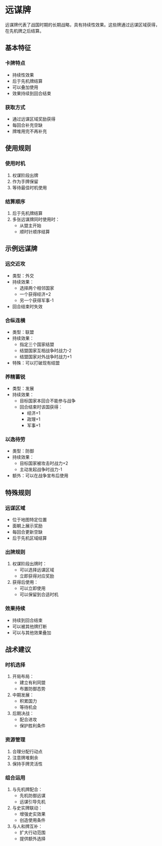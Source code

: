 # 远谋牌

远谋牌代表了战国时期的长期战略，具有持续性效果。这些牌通过远谋区域获得，在先机牌之后结算。

## 基本特征

### 卡牌特点
- 持续性效果
- 后于先机牌结算
- 可以叠加使用
- 效果持续到回合结束

### 获取方式
- 通过远谋区域奖励获得
- 每回合补充空缺
- 牌堆用完不再补充

## 使用规则

### 使用时机
1. 权谋阶段出牌
2. 作为手牌保留
3. 等待最佳时机使用

### 结算顺序
1. 后于先机牌结算
2. 多张远谋牌同时使用时：
   - 从盟主开始
   - 顺时针顺序结算

## 示例远谋牌

### 远交近攻
- 类型：外交
- 持续效果：
  - 选择两个相邻国家
  - 一个获得经济+2
  - 另一个获得军事-1
- 回合结束时失效

### 合纵连横
- 类型：联盟
- 持续效果：
  - 指定三个国家结盟
  - 结盟国家互相战争时战力-2
  - 结盟国家对外战争时战力+1
- 特殊：可以打破现有结盟

### 养精蓄锐
- 类型：发展
- 持续效果：
  - 目标国家本回合不能参与战争
  - 回合结束时该国获得：
    - 经济+1
    - 政理+1
    - 军事+1

### 以逸待劳
- 类型：防御
- 持续效果：
  - 目标国家被攻击时战力+2
  - 主动发起战争时战力-1
- 额外：可以在战争宣布后使用

## 特殊规则

### 远谋区域
- 位于地图特定位置
- 面朝上展示奖励
- 每回合更新空缺
- 后于先机区域结算

### 出牌规则
1. 权谋阶段出牌时：
   - 可以选择远谋区域
   - 立即获得对应奖励
2. 获得后使用：
   - 可以立即使用
   - 可以保留到合适时机

### 效果持续
- 持续到回合结束
- 可以被其他牌打断
- 可以与其他效果叠加

## 战术建议

### 时机选择
1. 开局布局：
   - 建立有利同盟
   - 布置防御态势
2. 中期发展：
   - 积累国力
   - 等待机会
3. 后期决战：
   - 配合进攻
   - 保护胜利条件

### 资源管理
1. 合理分配行动点
2. 注意牌堆剩余
3. 保持手牌灵活性

### 组合运用
1. 与先机牌配合：
   - 先机防御远谋
   - 远谋引导先机
2. 与史实牌联动：
   - 增强史实效果
   - 创造使用条件
3. 与人和牌互补：
   - 扩大行动范围
   - 提供额外选择 